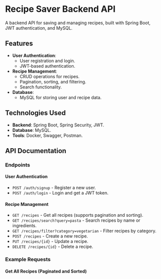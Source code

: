 # Recipe Saver Backend API

A backend API for saving and managing recipes, built with Spring Boot, JWT authentication, and MySQL.

## Features

- **User Authentication**:
  - User registration and login.
  - JWT-based authentication.
- **Recipe Management**:
  - CRUD operations for recipes.
  - Pagination, sorting, and filtering.
  - Search functionality.
- **Database**:
  - MySQL for storing user and recipe data.

## Technologies Used

- **Backend**: Spring Boot, Spring Security, JWT.
- **Database**: MySQL.
- **Tools**: Docker, Swagger, Postman.

## API Documentation

### Endpoints

#### User Authentication
- `POST /auth/signup` - Register a new user.
- `POST /auth/login` - Login and get a JWT token.

#### Recipe Management
- `GET /recipes` - Get all recipes (supports pagination and sorting).
- `GET /recipes/search?query=pasta` - Search recipes by name or ingredients.
- `GET /recipes/filter?category=vegetarian` - Filter recipes by category.
- `POST /recipes` - Create a new recipe.
- `PUT /recipes/{id}` - Update a recipe.
- `DELETE /recipes/{id}` - Delete a recipe.

### Example Requests

#### Get All Recipes (Paginated and Sorted)
